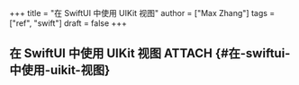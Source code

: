 +++
title = "在 SwiftUI 中使用 UIKit 视图"
author = ["Max Zhang"]
tags = ["ref", "swift"]
draft = false
+++

## 在 SwiftUI 中使用 UIKit 视图 <span class="tag"><span class="ATTACH">ATTACH</span></span> {#在-swiftui-中使用-uikit-视图}
